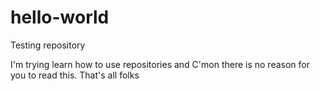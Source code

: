 # hello-world
Testing repository 

I'm trying learn how to use repositories and C'mon there is no reason for you to read this. 
That's all folks
